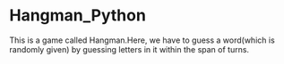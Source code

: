 # Hangman_Python
This is a game called Hangman.Here, we have to guess a word(which is randomly given) by guessing letters in it within the span of turns. 
